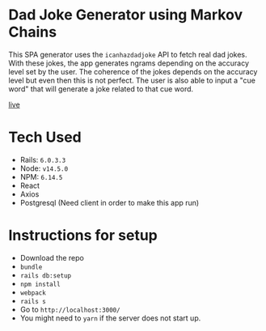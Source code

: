 # Dad Joke Generator using Markov Chains
  This SPA generator uses the `icanhazdadjoke` API to fetch real dad jokes. With these jokes, the app generates ngrams depending on the accuracy level set by the user. The coherence of the jokes depends on the accuracy level but even then this is not perfect. The user is also able to input a "cue word" that will generate a joke related to that cue word.

  [live](https://dadjokes.ckim.me)

# Tech Used
  - Rails: `6.0.3.3`
  - Node: `v14.5.0`
  - NPM: `6.14.5`
  - React
  - Axios
  - Postgresql (Need client in order to make this app run)

# Instructions for setup
  - Download the repo
  - `bundle`
  - `rails db:setup`
  - `npm install`
  - `webpack`
  - `rails s`
  - Go to `http://localhost:3000/`
  - You might need to `yarn` if the server does not start up.
